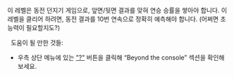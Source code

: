 이 레벨은 동전 던지기 게임으로, 앞면/뒷면 결과를 맞혀 연승 승률을 쌓아야 합니다. 이 레벨을 클리어 하려면, 동전 결과를 10번 연속으로 정확히 예측해야 합니다. (어쩌면 초능력이 필요할지도?)

&nbsp;
도움이 될 만한 것들:
* 우측 상단 메뉴에 있는 ["?"](https://ethernaut.openzeppelin.com/help) 버튼을 클릭해 “Beyond the console” 섹션을 확인해보세요.
